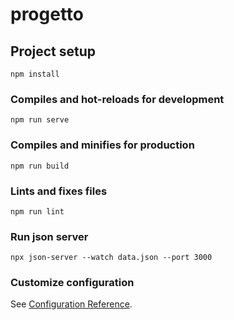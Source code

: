 # progetto

## Project setup
```
npm install
```

### Compiles and hot-reloads for development
```
npm run serve
```

### Compiles and minifies for production
```
npm run build
```

### Lints and fixes files
```
npm run lint
```

### Run json server
```
npx json-server --watch data.json --port 3000
```


### Customize configuration
See [Configuration Reference](https://cli.vuejs.org/config/).
